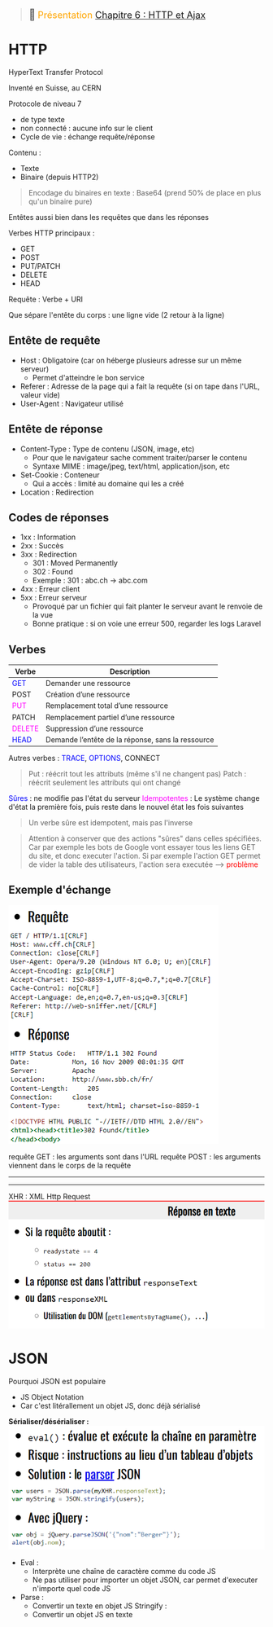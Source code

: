 > <span style="font-size: 1.5em">📖</span> <span style="color: orange; font-size: 1.3em;">Présentation [Chapitre 6 : HTTP et Ajax](https://he-arc.github.io/slides-devweb/06-HTTPandAJAX.html)</span>


# HTTP
HyperText Transfer Protocol

Inventé en Suisse, au CERN

Protocole de niveau 7
- de type texte
- non connecté : aucune info sur le client
- Cycle de vie : échange requête/réponse

Contenu :
- Texte
- Binaire (depuis HTTP2)
> Encodage du binaires en texte : Base64 (prend 50% de place en plus qu'un binaire pure)

Entêtes aussi bien dans les requêtes que dans les réponses


Verbes HTTP principaux :
- GET
- POST
- PUT/PATCH
- DELETE
- HEAD

Requête : Verbe + URI

Que sépare l'entête du corps : une ligne vide (2 retour à la ligne)


## Entête de requête
- Host : Obligatoire (car on héberge plusieurs adresse sur un même serveur)
  - Permet d'atteindre le bon service
- Referer : Adresse de la page qui a fait la requête (si on tape dans l'URL, valeur vide)
- User-Agent : Navigateur utilisé

## Entête de réponse
- Content-Type : Type de contenu (JSON, image, etc)
  - Pour que le navigateur sache comment traiter/parser le contenu
  - Syntaxe MIME : image/jpeg, text/html, application/json, etc
- Set-Cookie : Conteneur
  - Qui a accès : limité au domaine qui les a créé
- Location : Redirection


## Codes de réponses
- 1xx : Information
- 2xx : Succès
- 3xx : Redirection
  - 301 : Moved Permanently
  - 302 : Found
  - Exemple : 301 : abc.ch -> abc.com
- 4xx : Erreur client
- 5xx : Erreur serveur
  - Provoqué par un fichier qui fait planter le serveur avant le renvoie de la vue
  - Bonne pratique : si on voie une erreur 500, regarder les logs Laravel

## Verbes
Verbe | Description
--- | ---
<span style="color: blue">GET</span> | Demander une ressource
POST | Création d’une ressource
<span style="color: magenta">PUT</span> | Remplacement total d’une ressource
PATCH | Remplacement partiel d’une ressource
<span style="color: magenta">DELETE</span> | Suppression d’une ressource
<span style="color: blue">HEAD</span> | Demande l’entête de la réponse, sans la ressource

Autres verbes : <span style="color: blue">TRACE</span>, <span style="color: blue">OPTIONS</span>, CONNECT

> Put : réécrit tout les attributs (même s'il ne changent pas)
> Patch : réécrit seulement les attributs qui ont changé

<span style="color: blue">Sûres</span> : ne modifie pas l'état du serveur
<span style="color: magenta">Idempotentes</span> : Le système change d'état la première fois, puis reste dans le nouvel état les fois suivantes
> Un verbe sûre est idempotent, mais pas l'inverse

> Attention à conserver que des actions "sûres" dans celles spécifiées.
> Car par exemple les bots de Google vont essayer tous les liens GET du site, et donc executer l'action.
> Si par exemple l'action GET permet de vider la table des utilisateurs, l'action sera executée --> <span style="color: red">problème</span>


## Exemple d'échange

![](Screen/2022-11-16-13-33-38.png)

requête GET : les arguments sont dans l'URL
requête POST : les arguments viennent dans le corps de la requête

---
---

XHR : XML Http Request
![](Screen/2022-11-30-13-08-20.png)

# JSON

Pourquoi JSON est populaire
- JS Object Notation
- Car c'est litérallement un objet JS, donc déjà sérialisé

**Sérialiser/désérialiser :**
  ![](Screen/2022-11-30-13-16-14.png)
- Eval :
  - Interprète une chaîne de caractère comme du code JS
  - Ne pas utiliser pour importer un objet JSON, car permet d'executer n'importe quel code JS
- Parse :
  - Convertir un texte en objet JS
Stringify :
  - Convertir un objet JS en texte